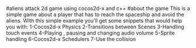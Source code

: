 #aliens attack
2d game using cocos2d-x and c++
#about the game
This is a simple game about a player  that has to reach the spaceship and avoid the aliens. 
With this simple example you'll get some snippets that would help you with:
1-Cocos2d-x Physics
2-Transitions between Scenes
3-Handling touch events
4-Playing , pausing and changing audio volume
5-Sprite handling
6-Cocos2d-x Schedulers
7-Use the collision

